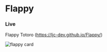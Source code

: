 # Flappy

### Live

Flappy Totoro (https://ljc-dev.github.io/Flappy/)

![flappy card](https://github.com/ljc-dev/Flappy/blob/master/assets/gameImgs/flappy_card.png)